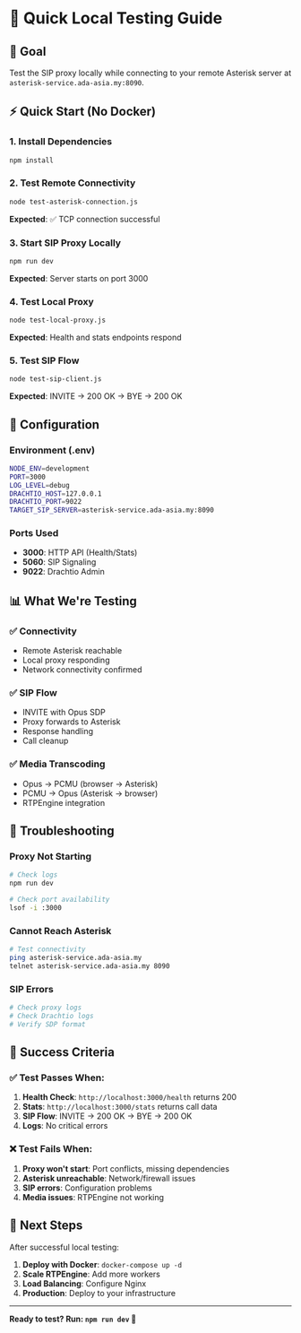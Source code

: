 # 🚀 Quick Local Testing Guide

## 🎯 **Goal**

Test the SIP proxy locally while connecting to your remote Asterisk server at `asterisk-service.ada-asia.my:8090`.

## ⚡ **Quick Start (No Docker)**

### 1. **Install Dependencies**

```bash
npm install
```

### 2. **Test Remote Connectivity**

```bash
node test-asterisk-connection.js
```

**Expected**: ✅ TCP connection successful

### 3. **Start SIP Proxy Locally**

```bash
npm run dev
```

**Expected**: Server starts on port 3000

### 4. **Test Local Proxy**

```bash
node test-local-proxy.js
```

**Expected**: Health and stats endpoints respond

### 5. **Test SIP Flow**

```bash
node test-sip-client.js
```

**Expected**: INVITE → 200 OK → BYE → 200 OK

## 🔧 **Configuration**

### **Environment (.env)**

```bash
NODE_ENV=development
PORT=3000
LOG_LEVEL=debug
DRACHTIO_HOST=127.0.0.1
DRACHTIO_PORT=9022
TARGET_SIP_SERVER=asterisk-service.ada-asia.my:8090
```

### **Ports Used**

- **3000**: HTTP API (Health/Stats)
- **5060**: SIP Signaling
- **9022**: Drachtio Admin

## 📊 **What We're Testing**

### ✅ **Connectivity**

- Remote Asterisk reachable
- Local proxy responding
- Network connectivity confirmed

### ✅ **SIP Flow**

- INVITE with Opus SDP
- Proxy forwards to Asterisk
- Response handling
- Call cleanup

### ✅ **Media Transcoding**

- Opus → PCMU (browser → Asterisk)
- PCMU → Opus (Asterisk → browser)
- RTPEngine integration

## 🐛 **Troubleshooting**

### **Proxy Not Starting**

```bash
# Check logs
npm run dev

# Check port availability
lsof -i :3000
```

### **Cannot Reach Asterisk**

```bash
# Test connectivity
ping asterisk-service.ada-asia.my
telnet asterisk-service.ada-asia.my 8090
```

### **SIP Errors**

```bash
# Check proxy logs
# Check Drachtio logs
# Verify SDP format
```

## 🎯 **Success Criteria**

### **✅ Test Passes When:**

1. **Health Check**: `http://localhost:3000/health` returns 200
2. **Stats**: `http://localhost:3000/stats` returns call data
3. **SIP Flow**: INVITE → 200 OK → BYE → 200 OK
4. **Logs**: No critical errors

### **❌ Test Fails When:**

1. **Proxy won't start**: Port conflicts, missing dependencies
2. **Asterisk unreachable**: Network/firewall issues
3. **SIP errors**: Configuration problems
4. **Media issues**: RTPEngine not working

## 🚀 **Next Steps**

After successful local testing:

1. **Deploy with Docker**: `docker-compose up -d`
2. **Scale RTPEngine**: Add more workers
3. **Load Balancing**: Configure Nginx
4. **Production**: Deploy to your infrastructure

---

**Ready to test? Run: `npm run dev` 🎉**
